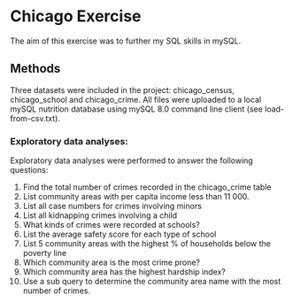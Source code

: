 # Chicago Exercise

The aim of this exercise was to further my SQL skills in mySQL. 

## Methods

Three datasets were included in the project: chicago_census, chicago_school and chicago_crime. All files were uploaded to a local mySQL nutrition database using mySQL 8.0 command line client (see load-from-csv.txt). 

### Exploratory data analyses:
Exploratory data analyses were performed to answer the following questions:

1. Find the total number of crimes recorded in the chicago_crime table
2. List community areas with per capita income less than 11 000.
3. List all case numbers for crimes involving minors
4. List all kidnapping crimes involving a child
5. What kinds of crimes were recorded at schools?
6. List the average safety score for each type of school
7. List 5 community areas with the highest % of households below the poverty line
8. Which community area is the most crime prone?
9. Which community area has the highest hardship index?
10. Use a sub query to determine the community area name with the most number of crimes.

